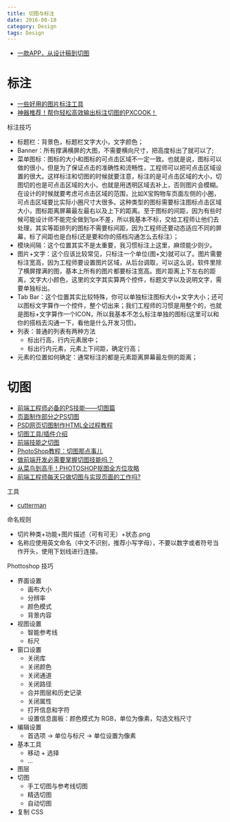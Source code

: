 ```yaml
---
title: 切图与标注
date: 2016-08-10
category: Design
tags: Design
---
```


- [一款APP，从设计稿到切图](http://www.ui.cn/detail/67329.html)

# 标注
- [一些好用的图片标注工具](http://www.jianshu.com/p/83af310f5939)
- [神器推荐！帮你轻松高效输出标注切图的PXCOOK！](http://www.uisdc.com/useful-slice-tool-pxcook)

标注技巧

- 标题栏：背景色，标题栏文字大小，文字颜色；
- Banner：所有撑满横屏的大图，不需要横向尺寸，把高度标出了就可以了;
- 菜单图标：图标的大小和图标的可点击区域不一定一致。也就是说，图标可以做的很小，但是为了保证点击的准确性和流畅性，工程师可以把可点击区域设置的很大。这样标注和切图的时候就要注意，标注的是可点击区域的大小，切图切的也是可点击区域的大小，也就是用透明区域去补上，否则图片会模糊。在设计的时候就要考虑可点击区域的范围，比如X宝购物车页面左侧的小圈，可点击区域要比实际小圈尺寸大很多。这种类型的图标需要标注图标点击区域大小，图标距离屏幕最左最右以及上下的距离。至于图标的间距，因为有些时候可能设计师不能完全做到1px不差，所以我基本不标，交给工程师让他们去处理，其实等距排列的图标不需要标间距，因为工程师还要动态适应不同的屏幕，标了间距也是白标(还是要和你的搭档沟通怎么去标注）；
- 模块间隔：这个位置其实不是太重要，我习惯标注上这里，麻烦能少则少。
- 图片+文字：这个应该比较常见，只标注一个单位(图+文)就可以了。图片需要标注宽高，因为工程师要设置图片区域，从后台调取，可以这么说，软件里除了横屏撑满的图，基本上所有的图片都要标注宽高。图片距离上下左右的距离，文字大小颜色，这里的文字其实算两个控件，标题文字以及说明文字，需要单独标出。
- Tab Bar：这个位置其实比较特殊，你可以单独标注图标大小+文字大小；还可以图标文字算作一个控件，整个切出来；我们工程师的习惯是用整个的，也就是图标+文字算作一个ICON，所以我基本不怎么标注单独的图标(这里可以和你的搭档去沟通一下，看他是什么开发习惯)。
- 列表：普通的列表有两种方法
    - 标出行高，行内元素居中；
    - 标出行内元素，元素上下间距，确定行高；
- 元素的位置如何确定：通常标注的都是元素距离屏幕最左侧的距离；

# 切图
- [前端工程师必备的PS技能——切图篇](http://www.imooc.com/view/506)
- [页面制作部分之PS切图](http://www.cnblogs.com/jingwhale/p/4396235.html)
- [PSD网页切图制作HTML全过程教程](http://www.uimaker.com/plus/view.php?aid=3379)
- [切图工具/插件介绍](http://imweb.io/topic/56d6795cca5e865230c1d4f8)
- [前端技能之切图](https://github.com/xiangpaopao/blog/issues/2)
- [PhotoShop教程：切图那点事儿](http://jingyan.baidu.com/article/93f9803fc50dd3e0e56f555e.html)
- [做前端开发必需要掌握切图技能吗？](https://www.zhihu.com/question/19769761)
- [从菜鸟到高手！PHOTOSHOP抠图全方位攻略](http://www.uisdc.com/photoshop-matting-techniques)
- [前端工程师每天只做切图与实现页面的工作吗?](https://segmentfault.com/q/1010000000387852)

工具
- [cutterman](http://www.cutterman.cn/)

命名规则

- 切片种类+功能+图片描述（可有可无）+状态.png
- 名称应使用英文命名（中文不识别，推荐小写字母），不要以数字或者符号当作开头，使用下划线进行连接。

Phottoshop 技巧

- 界面设置
    - 画布大小
    - 分辨率
    - 颜色模式
    - 背景内容
- 视图设置
    - 智能参考线
    - 标尺
- 窗口设置
    - 关闭库
    - 关闭颜色
    - 关闭通道
    - 关闭路径
    - 合并图层和历史记录
    - 关闭属性
    - 打开信息和字符
    - 设置信息面板：颜色模式为 RGB，单位为像素，勾选文档尺寸
- 编辑设置
    - 首选项 -> 单位与标尺 -> 单位设置为像素
- 基本工具
    - 移动 + 选择
    - ...
- 图层
- 切图
    - 手工切图与参考线切图
    - 精选切图
    - 自动切图
- 复制 CSS
